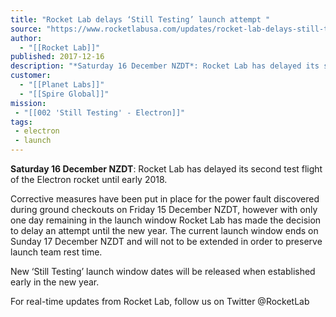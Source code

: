 ```yaml
---
title: "Rocket Lab delays ‘Still Testing’ launch attempt "
source: "https://www.rocketlabusa.com/updates/rocket-lab-delays-still-testing-launch-attempt/"
author:
  - "[[Rocket Lab]]"
published: 2017-12-16
description: "*Saturday 16 December NZDT*: Rocket Lab has delayed its second test flight of the Electron rocket until early 2018."
customer:
  - "[[Planet Labs]]"
  - "[[Spire Global]]"
mission:
 - "[[002 'Still Testing' - Electron]]"
tags:
 - electron
 - launch
---
```

**Saturday 16 December NZDT**: Rocket Lab has delayed its second test flight of the Electron rocket until early 2018. 

Corrective measures have been put in place for the power fault discovered during ground checkouts on Friday 15 December NZDT, however with only one day remaining in the launch window Rocket Lab has made the decision to delay an attempt until the new year. The current launch window ends on Sunday 17 December NZDT and will not to be extended in order to preserve launch team rest time. 

New ‘Still Testing’ launch window dates will be released when established early in the new year. 

For real-time updates from Rocket Lab, follow us on Twitter @RocketLab